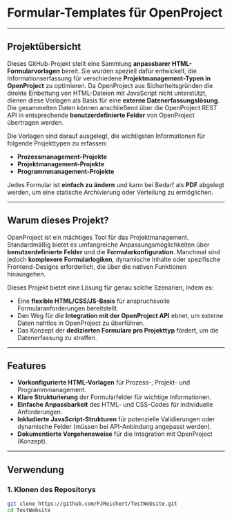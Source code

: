 # Formular-Templates für OpenProject

---

## Projektübersicht

Dieses GitHub-Projekt stellt eine Sammlung **anpassbarer HTML-Formularvorlagen** bereit. Sie wurden speziell dafür entwickelt, die Informationserfassung für verschiedene **Projektmanagement-Typen in OpenProject** zu optimieren. Da OpenProject aus Sicherheitsgründen die direkte Einbettung von HTML-Dateien mit JavaScript nicht unterstützt, dienen diese Vorlagen als Basis für eine **externe Datenerfassungslösung**. Die gesammelten Daten können anschließend über die OpenProject REST API in entsprechende **benutzerdefinierte Felder** von OpenProject übertragen werden.

Die Vorlagen sind darauf ausgelegt, die wichtigsten Informationen für folgende Projekttypen zu erfassen:

* **Prozessmanagement-Projekte**
* **Projektmanagement-Projekte**
* **Programmmanagement-Projekte**

Jedes Formular ist **einfach zu ändern** und kann bei Bedarf als **PDF** abgelegt werden, um eine statische Archivierung oder Verteilung zu ermöglichen.

---

## Warum dieses Projekt?

OpenProject ist ein mächtiges Tool für das Projektmanagement. Standardmäßig bietet es umfangreiche Anpassungsmöglichkeiten über **benutzerdefinierte Felder** und die **Formularkonfiguration**. Manchmal sind jedoch **komplexere Formularlogiken**, dynamische Inhalte oder spezifische Frontend-Designs erforderlich, die über die nativen Funktionen hinausgehen.

Dieses Projekt bietet eine Lösung für genau solche Szenarien, indem es:

* Eine **flexible HTML/CSS/JS-Basis** für anspruchsvolle Formularanforderungen bereitstellt.
* Den Weg für die **Integration mit der OpenProject API** ebnet, um externe Daten nahtlos in OpenProject zu überführen.
* Das Konzept der **dedizierten Formulare pro Projekttyp** fördert, um die Datenerfassung zu straffen.

---

## Features

* **Vorkonfigurierte HTML-Vorlagen** für Prozess-, Projekt- und Programmmanagement.
* **Klare Strukturierung** der Formularfelder für wichtige Informationen.
* **Einfache Anpassbarkeit** des HTML- und CSS-Codes für individuelle Anforderungen.
* **Inkludierte JavaScript-Strukturen** für potenzielle Validierungen oder dynamische Felder (müssen bei API-Anbindung angepasst werden).
* **Dokumentierte Vorgehensweise** für die Integration mit OpenProject (Konzept).

---

## Verwendung

### 1. Klonen des Repositorys

```bash
git clone https://github.com/FJReichert/TestWebsite.git
cd TestWebsite
